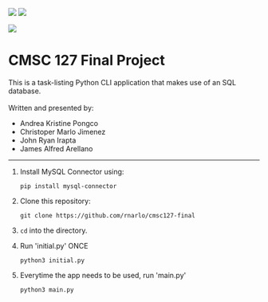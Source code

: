 <img src="https://img.shields.io/badge/dependencies-mysql--connector--python-green"> <img src="https://img.shields.io/badge/CMSC-127-lightgrey"> 

<img src="https://img.shields.io/badge/MariaDB-003545?style=for-the-badge&logo=mariadb&logoColor=white">

# CMSC 127 Final Project

<p>
This is a task-listing Python CLI application that makes use of an SQL database.
<br><br>
Written and presented by:
<ul>
  <li>Andrea Kristine Pongco</li>
  <li>Christoper Marlo Jimenez</li>
  <li>John Ryan Irapta</li>
  <li>James Alfred Arellano</li>
</ul>
</p>

<hr>

1. Install MySQL Connector using:
   ```
   pip install mysql-connector
   ```
2. Clone this repository:
   ```
   git clone https://github.com/rnarlo/cmsc127-final
   ```
3. `cd` into the directory.


4. Run 'initial.py' ONCE
   ```
   python3 initial.py
   ```
5. Everytime the app needs to be used, run 'main.py'
   ```
   python3 main.py
   ```

